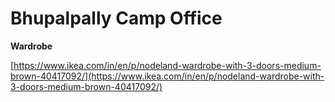 # Bhupalpally Camp Office

**Wardrobe**

[https://www.ikea.com/in/en/p/nodeland-wardrobe-with-3-doors-medium-brown-40417092/](https://www.ikea.com/in/en/p/nodeland-wardrobe-with-3-doors-medium-brown-40417092/)